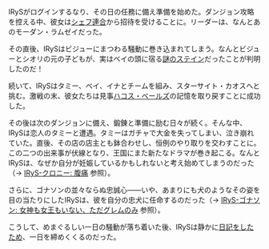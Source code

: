 <!-- title: ホットピンクワン -->
<!-- status: インブレッド -->

IRySがログインするなり、その日の任務に備え準備を始めた。ダンジョン攻略を控える中、彼女は[シェフ連合](https://www.youtube.com/watch?v=UyN7jwsiiXA&t=1300s)から招待を受けることに。リーダーは、なんとあのモーダン・ラムゼイだった。

その直後、IRySはビジューにまつわる騒動に巻き込まれてしまう。なんとビジューとシオリの元の子どもが、実はベイの頭に宿る[謎のステイン](https://www.youtube.com/watch?v=UyN7jwsiiXA&t=1808s)だったことが判明したのだ！

続いて、IRySはタミー、ベイ、イナとチームを組み、スターサイト・カオスへと挑む。激戦の末、彼女たちは見事[ハコス・ベールズ](https://www.youtube.com/watch?v=UyN7jwsiiXA&t=3568s)の記憶を取り戻すことに成功した。

その後は次のダンジョンに備え、鍛錬と準備に励む日々が続く。そんな中、IRySは恋人のタミーと遭遇。タミーはガチャで大金を失ってしまい、泣き崩れていた。直後、その店の店主とも鉢合わせし、恒例のやり取りを交わすことに。この二つの出来事が伏線となり、王国にまた新たなドラマが巻き起こる。なんとIRySは、なぜか自分が妊娠しているかもしれないと考え始めてしまうのだった（→ [IRyS-クロニー: 腹痛](#edge:irys-kronii) 参照）。

さらに、ゴナソンの並々ならぬ忠誠心――いや、あまりにも犬のようなその姿を目の当たりにしたIRySは、彼を自分の忠犬に任命するのだった（→ [IRyS-ゴナソン: 女神も女王もいない、ただグレムのみ](#edge:irys-gigi) 参照）。

こうして、めまぐるしい一日の騒動が落ち着いた後、IRySは静かに[日記をしたため](https://www.youtube.com/watch?v=UyN7jwsiiXA&t=17165s)、一日を締めくくるのだった。